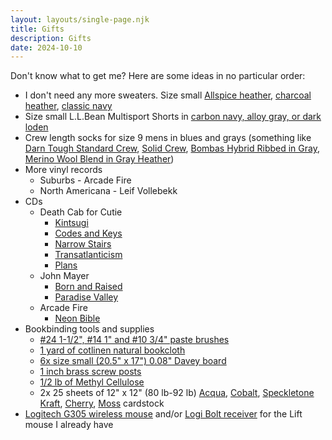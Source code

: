 ```yaml
---
layout: layouts/single-page.njk
title: Gifts
description: Gifts
date: 2024-10-10
---
```


Don't know what to get me? Here are some ideas in no particular order: 

- I don't need any more sweaters. Size small [Allspice heather](https://www.llbean.com/llb/shop/124602?page=mens-beans-quilted-crewneck-mens-regular&bc=12-26-907&feat=907-GN3&csp=f&attrValue_0=1705&pos=13), [charcoal heather](https://www.llbean.com/llb/shop/128949?page=mens-katahdin-iron-works-sweatshirt-crewneck-mens-regular&bc=12-26-907&feat=907-GN3&csp=f&attrValue_0=1704&pos=4), [classic navy](https://www.llbean.com/llb/shop/127375?page=mens-beans-classic-raggwool-crew-sweater-birdseye-mens-regular&bc=12-26-594&feat=594-GN3&csp=f&attrValue_0=44596&pos=9)
- Size small L.L.Bean Multisport Shorts in [carbon navy, alloy gray, or dark loden](https://www.llbean.com/llb/shop/124183?page=mens-beans-multisport-short-mens-regular&bc=12-26-908&feat=908-GN3&csp=f&pos=1)
- Crew length socks for size 9 mens in blues and grays (something like [Darn Tough Standard Crew](https://darntough.com/products/mens-merino-wool-the-standard-crew-lightweight-lifestyle-socks?variant=37874228494522), [Solid Crew](https://darntough.com/products/mens-merino-wool-solid-crew-lightweight-lifestyle-socks?variant=37874223612090), [Bombas Hybrid Ribbed in Gray](https://bombas.com/products/mens-hybrid-ribbed-calf-socks?variant=navy&size=l), [Merino Wool Blend in Gray Heather](https://bombas.com/products/mens-merino-wool-socks?variant=light-grey-heather&size=m))
- More vinyl records 
    - Suburbs - Arcade Fire
    - North Americana - Leif Vollebekk
- CDs
    - Death Cab for Cutie
        - [Kintsugi](https://www.discogs.com/master/815401-Death-Cab-For-Cutie-Kintsugi)
        - [Codes and Keys](https://www.discogs.com/master/339684-Death-Cab-For-Cutie-Codes-And-Keys)
        - [Narrow Stairs](https://www.discogs.com/master/3562-Death-Cab-For-Cutie-Narrow-Stairs)
        - [Transatlanticism](https://www.discogs.com/master/3528-Death-Cab-For-Cutie-Transatlanticism)
        - [Plans](https://www.discogs.com/master/3546-Death-Cab-For-Cutie-Plans)
    - John Mayer
        - [Born and Raised](https://www.discogs.com/master/443931-John-Mayer-Born-And-Raised)
        - [Paradise Valley](https://www.discogs.com/master/586053-John-Mayer-Paradise-Valley)
    - Arcade Fire
        - [Neon Bible](https://www.discogs.com/master/5410-Arcade-Fire-Neon-Bible)
- Bookbinding tools and supplies
    - [#24 1-1/2", #14 1" and #10 3/4" paste brushes](https://www.talasonline.com/Conservation-Paste-Brushes)
    - [1 yard of cotlinen natural bookcloth](https://www.colophonbookarts.com/paperboard/rohhalbleinen)
    - [6x size small (20.5" x 17") 0.08" Davey board](https://www.colophonbookarts.com/paperboard/davey-board-red-label)
    - [1 inch brass screw posts](https://www.talasonline.com/Brass-Screw-Post?quantity=1&size=88&Form=43)
    - [1/2 lb of Methyl Cellulose](https://www.talasonline.com/Methyl-Cellulose?quantity=1&weight=10)
    - 2x 25 sheets of 12" x 12" (80 lb-92 lb) [Acqua](https://www.cardstock-warehouse.com/products/materica-acqua-cardstock-paper?variant=42960381477083), [Cobalt](https://www.cardstock-warehouse.com/collections/materica-cardstock-collection/products/materica-cobalt-cardstock-paper), [Speckletone Kraft](https://www.cardstock-warehouse.com/products/kraft-speckletone-cardstock?variant=42926466597083), [Cherry](https://www.cardstock-warehouse.com/products/cherry?variant=42926463582427), [Moss](https://www.cardstock-warehouse.com/collections/cardstock-paper/products/moss-lessebo-colours-cardstock?_pos=13&_fid=3f61086f2&_ss=c&variant=43978778345691) cardstock
- [Logitech G305 wireless mouse](https://www.amazon.com/Logitech-LIGHTSPEED-Wireless-Gaming-Mouse/dp/B07CMS5Q6P?th=1) and/or [Logi Bolt receiver](https://www.amazon.com/Logitech-956-000007-LOGITECH-Bolt-Receiver/dp/B09JL9Y1WS) for the Lift mouse I already have 